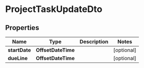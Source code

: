 

# ProjectTaskUpdateDto


## Properties

| Name | Type | Description | Notes |
|------------ | ------------- | ------------- | -------------|
|**startDate** | **OffsetDateTime** |  |  [optional] |
|**dueLine** | **OffsetDateTime** |  |  [optional] |



